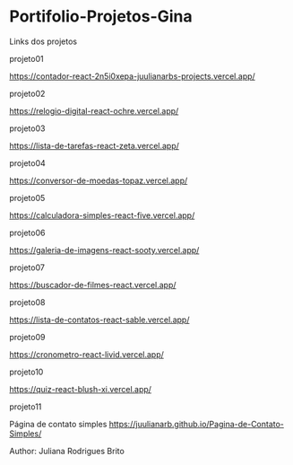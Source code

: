 # Portifolio-Projetos-Gina

Links dos projetos 

projeto01

https://contador-react-2n5i0xepa-juulianarbs-projects.vercel.app/

projeto02

https://relogio-digital-react-ochre.vercel.app/

projeto03

https://lista-de-tarefas-react-zeta.vercel.app/

projeto04

https://conversor-de-moedas-topaz.vercel.app/

projeto05

https://calculadora-simples-react-five.vercel.app/

projeto06

https://galeria-de-imagens-react-sooty.vercel.app/

projeto07

https://buscador-de-filmes-react.vercel.app/

projeto08

https://lista-de-contatos-react-sable.vercel.app/

projeto09

https://cronometro-react-livid.vercel.app/

projeto10

https://quiz-react-blush-xi.vercel.app/

projeto11

Página de contato simples
https://juulianarb.github.io/Pagina-de-Contato-Simples/


Author: Juliana Rodrigues Brito
